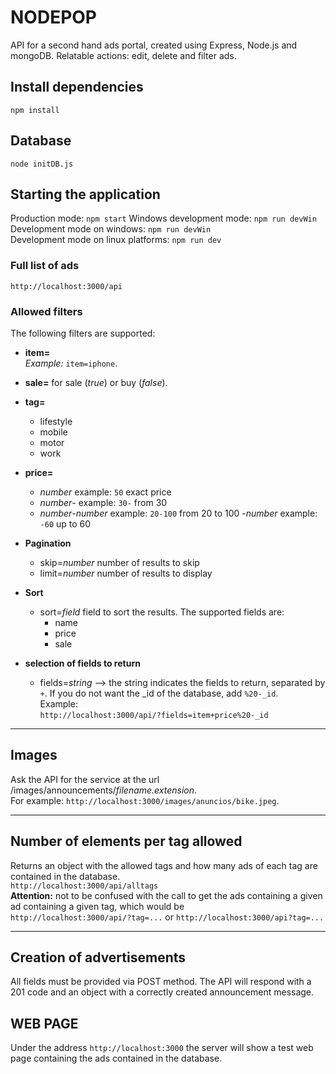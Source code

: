 # NODEPOP
API for a second hand ads portal, created using Express, Node.js and mongoDB.
Relatable actions: edit, delete and filter ads.  
 
## Install dependencies
`npm install` 
## Database 
`node initDB.js`  

## Starting the application  
Production mode: `npm start`
Windows development mode: `npm run devWin`
Development mode on windows: `npm run devWin`  
Development mode on linux platforms: `npm run dev`

### Full list of ads  
`http://localhost:3000/api`

### Allowed filters  
The following filters are supported:  

- **item=**  
*Example:* `item=iphone`.  
- **sale=** for sale (*true*) or buy (*false*).  
- **tag=** 
    - lifestyle
    - mobile
    - motor
    - work  
- **price=** 
  - *number* example: `50` exact price
  - *number*- example: `30-` from 30
  - *number*-*number* example: `20-100` from 20 to 100 
  -*number* example: `-60` up to 60  
  
- **Pagination**
  - skip=*number* number of results to skip
  - limit=*number* number of results to display
- **Sort**  
  - sort=*field* field to sort the results. The supported fields are:
    - name
    - price
    - sale
- **selection of fields to return**
  - fields=*string* --> the string indicates the fields to return, separated by `+`. If you do not want the _id of the database, add `%20-_id`.  
  Example:  
  `http://localhost:3000/api/?fields=item+price%20-_id`  
---  
## Images
Ask the API for the service at the url /images/announcements/*filename.extension*.  
For example: `http://localhost:3000/images/anuncios/bike.jpeg`.  

---
## Number of elements per tag allowed
Returns an object with the allowed tags and how many ads of each tag are contained in the database.  
`http://localhost:3000/api/alltags`  
**Attention:** not to be confused with the call to get the ads containing a given ad containing a given tag, which would be  
`http://localhost:3000/api/?tag=...` or
`http://localhost:3000/api?tag=...`  

---  
## Creation of advertisements
All fields must be provided via POST method.
The API will respond with a 201 code and an object with a correctly created announcement message.  


## WEB PAGE
Under the address `http://localhost:3000` the server will show a test web page containing the ads contained in the database.